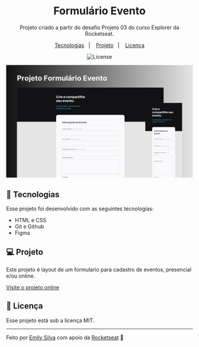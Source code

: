 <h1 align="center"> Formulário Evento </h1>

<p align="center">
Projeto criado a partir do desafio Projeto 03 do curso Explorer da Rocketseat.
</p>

<p align="center">
  <a href="#-tecnologias">Tecnologias</a>&nbsp;&nbsp;&nbsp;|&nbsp;&nbsp;&nbsp;
  <a href="#-projeto">Projeto</a>&nbsp;&nbsp;&nbsp;|&nbsp;&nbsp;&nbsp;
  <a href="#memo-licença">Licença</a>
</p>

<p align="center">
  <img alt="License" src="https://img.shields.io/static/v1?label=license&message=MIT&color=49AA26&labelColor=000000">
</p>

<p align="center">
  <img alt="projeto formulario eventos" src="readme.png">
</p>

## 🚀 Tecnologias

Esse projeto foi desenvolvido com as seguintes tecnologias:

- HTML e CSS
- Git e Github
- Figma

## 💻 Projeto

Este projeto é layout de um formulario para cadastro de eventos, presencial e/ou online.

[Visite o projeto online](https://emyrsilva.github.io/projetoFormularioEvento/)

## :memo: Licença

Esse projeto está sob a licença MIT.

---

Feito por [Emily Silva](https://github.com/emyrsilva) com apoio da [Rocketseat](https://www.rocketseat.com.br/) 💛